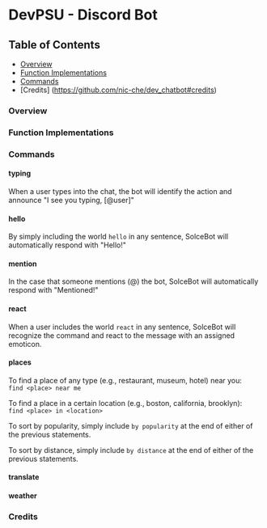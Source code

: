 # DevPSU - Discord Bot

## Table of Contents
* [Overview](https://github.com/nic-che/dev_chatbot#overview)
* [Function Implementations](https://github.com/nic-che/dev_chatbot#function-implementations)
* [Commands](https://github.com/nic-che/dev_chatbot#commands)
* [Credits] (https://github.com/nic-che/dev_chatbot#credits)

### Overview

### Function Implementations

### Commands

#### typing
When a user types into the chat, the bot will identify the action and announce "I see you typing, [@user]"

#### hello
By simply including the world `hello` in any sentence, SolceBot will automatically respond with "Hello!"

#### mention
In the case that someone mentions (@) the bot, SolceBot will automatically respond with "Mentioned!"

#### react
When a user includes the world `react` in any sentence, SolceBot will recognize the command and react to the message with an assigned emoticon.

#### places
To find a place of any type (e.g., restaurant, museum, hotel) near you:\
`find <place> near me`

To find a place in a certain location (e.g., boston, california, brooklyn):\
`find <place> in <location>`

To sort by popularity, simply include `by popularity` at the end of either of the previous statements.

To sort by distance, simply include `by distance` at the end of either of the previous statements.

#### translate


#### weather



### Credits